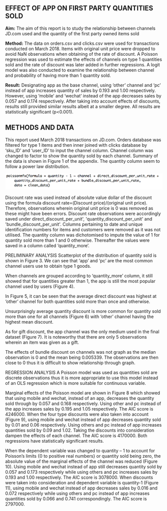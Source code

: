 ## EFFECT OF APP ON FIRST PARTY QUANTITIES SOLD
**Aim:** The aim of this report is to study the relationship between channels JD.com used and the quantity of the first party owned items sold

**Method:** The data on orders.csv and clicks.csv were used for transactions conducted on March 2018. Items with original unit price were dropped to avoid NaN observations when obtaining of the rate of discount. A Poisson regression was used to estimate the effects of channels on type 1 quantities sold and the rate of discount was later added in further regressions. A logit model was also conducted to examine the relationship between channel and probability of having more than 1 quantity sold.

**Result:** Designating app as the base channel, using ‘other’ channel and ‘pc’ instead of app increases quantity of sales by 0.193 and 1.00 respectively. However, using ‘mobile’ and ‘wechat’ instead of the app decreases sales by 0.057 and 0.174 respectively. After taking into account effects of discounts, results still provided similar results albeit at a smaller degree. All results are statistically significant (p<0.001).

## METHODS AND DATA
This report used March 2018 transactions on JD.com. Orders database was filtered for type 1 items and then inner joined with clicks database by ‘sku_ID’ and ‘user_ID’ to input the channel column. Channel column was changed to factor to show the quantity sold by each channel. Summary of the data is shown in Figure 1 of the appendix. The quantity column seem to follow a power law distribution.

![](images/regression.png)

Discount rate was used instead of absolute value dollar of the discount using the formula discount rate=(Discount price)/(original unit price). Therefore, observations wherein original unit price is 0 was removed as these might have been errors. Discount rate observations were accordingly saved under direct_discount_per_unit', 'quantity_discount_per_unit' and 'bundle_discount_per_unit'. Columns pertaining to date and unique identification numbers for items and customers were removed as it was not utilised. The quantity column was dichotomised to impute the value of 1 for quantity sold more than 1 and 0 otherwise. Thereafter the values were saved in a column called ‘quantity_more’. 

PRELIMINARY ANALYSIS
Scatterplot of the distribution of quantity sold is shown in Figure 3. We can see that ‘app’ and ‘pc’ are the most common channel users use to obtain type 1 goods. 

When channels are grouped according to ‘quantity_more’ column, it still showed that for quantities greater than 1, the app is still the most popular channel used by users (Figure 4).

In Figure 5, it can be seen that the average direct discount was highest at ‘other’ channel for both quantities sold more than once and otherwise. 

Unsurprisingly average quantity discount is more common for quantity sold more than one for all channels (Figure 6) with ‘other’ channel having the highest mean discount. 

As for gift discount, the app channel was the only medium used in the final dataset (Figure 7). It is noteworthy that there are only 5 observations wherein an item was given as a gift. 

The effects of bundle discount on channels was not graph as the median observation is 0 and the mean being 0.005339. The observations are then close to 0 thus it is difficult to show relationship through graph. 

REGRESSION ANALYSIS
A Poisson model was used as quantities sold are discrete observations thus it is more appropriate to use this model instead of an OLS regression which is more suitable for continuous variable. 

Marginal effects of the Poisson model are shown in Figure 8 which showed that using mobile and wechat, instead of an app, decreases the quantity sold through by 0.057 and 0.168 respectively. Using other and pc instead of the app increases sales by 0.195 and 1.05 respectively. The AIC score is 4246000. When the four type discounts were also taken into account (Figure 9), using mobile and wechat instead of app decreases quantity sold by 0.01 and 0.06 respectively. Using others and pc instead of app increases quantities sold by 0.09 and 1.02. Taking the discounts into consideration dampen the effects of each channel. The AIC score is 4170000. Both regressions have statistically significant results.

When the dependent variable was changed to quantity – 1 to account for Poisson’s limits {0 to positive real numbers} or quantity sold being zero, the absolute value of the marginal effects of the channel was reduced (Figure 10). Using mobile and wechat instead of app still decreases quantity sold by 0.057 and 0.173 respectively while using others and pc increases sales by 0.193 and 1.00 respectively. The AIC score is 3078000. When discounts were taken into consideration and dependent variable is quantity-1 (Figure 11), using mobile and wechat instead of app decreases sales by 0.016 and 0.072 respectively while using others and pc instead of app increases quantities sold by 0.066 and 0.741 correspondingly. The AIC score is 2797000.
